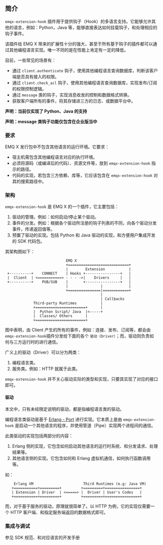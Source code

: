 ## 简介

`emqx-extension-hook` 插件用于提供钩子（Hook）的多语言支持。它能够允许其他的语言，例如：Python，Java 等，能够直接表达如何挂载钩子，和处理相应的钩子事件。

该插件给 EMQ X 带来的扩展性十分的强大，甚至于所有基于钩子的插件都可以通过其他编程语言实现。唯一不同的是在性能上肯定有一定的降低。

目前，一些常见的场景有：

- 通过 `client.authenticate` 钩子，使用其他编程语言查询数据库，判断该客户端是否具有接入的权限。
- 通过 `client.check_acl` 钩子，使用其他编程语言查询数据库，实现发布/订阅的权限控制逻辑。
- 通过 `message` 类的钩子，实现消息收发的控制和数据格式转换。
- 获取客户端所有的事件，将其存储进三方的日志、或数据平台中。

**声明：当前仅实现了 Python、Java 的支持** 

**声明：message 类钩子功能仅包含在企业版当中**

### 要求

EMQ X 发行包中不包含其他语言的运行环境。它要求：

- 宿主机需包含其他编程语言对应的执行环境。
- 必须将源码（或编译后的代码）、资源文件等，放到 `emqx-extension-hook` 指示的路径。
- 代码的实现，若包含三方依赖、库等，它应该包含在 `emqx-extension-hook` 对其的搜索路径中。


### 架构

`emqx-extension-hook` 是 EMQ X 的一个插件，它主要包括：

1. 驱动的管理。例如：如何启动/停止某个驱动。
2. 事件的分发。例如：根据各个驱动所注册的钩子列表的不同，向各个驱动分发事件，传递返回值等。
3. 预置了驱动的实现。包括 Python 和 Java 驱动的实现，和方便用户集成开发的 SDK 代码包。

其架构图如下：

```
                            EMQ X
                            +============================+
                            |        Extension           |
 +----------+    CONNECT    | Hooks +----------------+   |
 |  Client  | <===========> - - - ->|    Drivers     |   |
 +----------+    PUB/SUB    |       +----------------+   |
                            |               |            |
                            +===============|============+
                                            |
                                            | Callbacks
             Third-party Runtimes           |
             +=======================+      |
             |  Python Script/ Java  |<-----+
             |  Classes/ Others      |
             +=======================+
```

图中表明，由 Client 产生的所有的事件，例如：连接、发布、订阅等，都会由 `emqx-extension-hook`插件分发给下面的各个 `驱动（Driver）`；而，驱动则负责如何与三方运行时的进行通信。

广义上的驱动（Driver）可以分为两类：

1. 编程语言类。
2. 服务类。例如：HTTP 就属于此类。

`emqx-extension-hook` 并不关心驱动实际的类型和实现，只要其实现了对应的接口即可。


#### 驱动

本文中，只有未经限定说明的驱动，都是指编程语言类的驱动。

编程语言类驱动是基于 [Erlang - Port](http://erlang.org/doc/tutorial/c_port.html) 进行实现。它本质上是由 `emqx-extension-hook` 是启动一个其他语言的程序，并使用管道（Pipe）实现两个进程间的通信。


此类驱动的实现包括两部分的内容：

1. Erlang 侧的实现，它包含如何启动其他语言的运行时系统、和分发请求、处理结果等。
2. 其他语言侧的实现。它包含如何和 Erlang 虚拟机通信，如何执行函数调用等。

如：

```
    Erlang VM                       Third Runtimes (e.g: Java VM)
   +===========+=========+         +=========+================+
   | Extension | Driver  | <=====> |  Driver | User's Codes   |
   +===========+=========+         +=========+================+
```

而，对于基于服务的驱动，原理就很简单了。以 HTTP 为例，它的实现仅需要一个 HTTP 客户端、和指定服务端返回的数据格式即可。

### 集成与调试

参见 SDK 规范、和对应语言的开发手册

